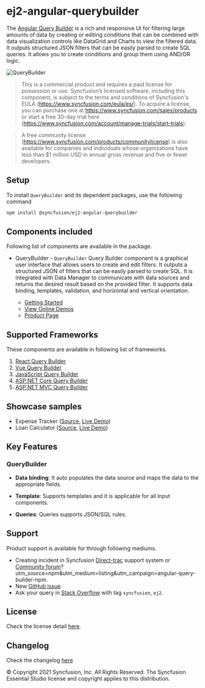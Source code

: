 # ej2-angular-querybuilder

The [Angular Query Builder](https://www.syncfusion.com/angular-ui-components/angular-query-builder?utm_source=npm&utm_medium=listing&utm_campaign=angular-query-builder-npm) is a rich and responsive UI for filtering large amounts of data by creating or editing conditions that can be combined with data visualization controls like DataGrid and Charts to view the filtered data. It outputs structured JSON filters that can be easily parsed to create SQL queries. It allows you to create conditions and group them using AND/OR logic.

![QueryBuilder](https://ej2.syncfusion.com/products/images/querybuilder/readme.gif)

> This is a commercial product and requires a paid license for possession or use. Syncfusion’s licensed software, including this component, is subject to the terms and conditions of Syncfusion's EULA (https://www.syncfusion.com/eula/es/). To acquire a license, you can purchase one at https://www.syncfusion.com/sales/products or start a free 30-day trial here (https://www.syncfusion.com/account/manage-trials/start-trials).

> A free community license (https://www.syncfusion.com/products/communitylicense) is also available for companies and individuals whose organizations have less than $1 million USD in annual gross revenue and five or fewer developers.

## Setup

To install `QueryBuilder` and its dependent packages, use the following command

```sh
npm install @syncfusion/ej2-angular-querybuilder
```

## Components included

Following list of components are available in the package.

* QueryBuilder - `QueryBuilder` Query Builder component is a graphical user interface that allows users to create and edit filters. It outputs a structured JSON of filters that can be easily parsed to create SQL. It is integrated with Data Manager to communicate with data sources and returns the desired result based on the provided filter. It supports data binding, templates, validation, and horizontal and vertical orientation.

    * [Getting Started](https://ej2.syncfusion.com/angular/documentation/querybuilder/getting-started?utm_source=npm&utm_medium=listing&utm_campaign=angular-query-builder-npm)
    * [View Online Demos](https://ej2.syncfusion.com/angular/demos/?utm_source=npm&utm_medium=listing&utm_campaign=angular-query-builder-npm#/material/querybuilder/default)
    * [Product Page](https://www.syncfusion.com/angular-ui-components/angular-query-builder?utm_source=npm&utm_medium=listing&utm_campaign=angular-query-builder-npm)

## Supported Frameworks

These components are available in following list of frameworks.

1. [React Query Builder](https://www.syncfusion.com/react-ui-components/react-query-builder?utm_source=npm&utm_medium=listing&utm_campaign=angular-query-builder-npm)
2. [Vue Query Builder](https://www.syncfusion.com/vue-ui-components/vue-query-builder?utm_source=npm&utm_medium=listing&utm_campaign=angular-query-builder-npm)
3. [JavaScript Query Builder](https://www.syncfusion.com/javascript-ui-controls/js-query-builder?utm_source=npm&utm_medium=listing&utm_campaign=angular-query-builder-npm)
4. [ASP.NET Core Query Builder](https://www.syncfusion.com/aspnet-core-ui-controls/query-builder?utm_source=npm&utm_medium=listing&utm_campaign=angular-query-builder-npm)
5. [ASP.NET MVC Query Builder](https://www.syncfusion.com/aspnet-mvc-ui-controls/query-builder?utm_source=npm&utm_medium=listing&utm_campaign=angular-query-builder-npm)

## Showcase samples

* Expense Tracker ([Source](https://github.com/syncfusion/ej2-showcase-angular-expensetracker?utm_source=npm&utm_medium=listing&utm_campaign=angular-query-builder-npm), [Live Demo](https://ej2.syncfusion.com/showcase/angular/expensetracker/#/dashboard?utm_source=npm&utm_medium=listing&utm_campaign=angular-query-builder-npm))
* Loan Calculator ([Source](https://github.com/syncfusion/ej2-showcase-angular-loancalculator?utm_source=npm&utm_medium=listing&utm_campaign=angular-query-builder-npm), [Live Demo](https://ej2.syncfusion.com/showcase/angular/loancalculator/?utm_source=npm&utm_medium=listing&utm_campaign=angular-query-builder-npm))

## Key Features

### QueryBuilder

- **Data binding**: It auto populates the data source and maps the data to the appropriate fields.

- **Template**: Supports templates and it is applicable for all input components.

- **Queries**: Queries supports JSON/SQL rules.

## Support

Product support is available for through following mediums.

* Creating incident in Syncfusion [Direct-trac](https://www.syncfusion.com/support/directtrac/incidents?utm_source=npm&utm_medium=listing&utm_campaign=angular-query-builder-npm) support system or [Community forum](https://www.syncfusion.com/forums/angular-js2?utm_source=npm&utm_campaign=querybuilder)?utm_source=npm&utm_medium=listing&utm_campaign=angular-query-builder-npm.
* New [GitHub issue](https://github.com/syncfusion/ej2-angular-ui-components/issues/new?utm_source=npm&utm_medium=listing&utm_campaign=angular-query-builder-npm ).
* Ask your query in [Stack Overflow](https://stackoverflow.com/?utm_source=npm&utm_medium=listing&utm_campaign=angular-query-builder-npm) with tag `syncfusion`, `ej2`.

## License

Check the license detail [here](https://github.com/syncfusion/ej2-angular-ui-components/blob/master/license?utm_source=npm&utm_medium=listing&utm_campaign=angular-query-builder-npm).

## Changelog

Check the changelog [here](https://github.com/syncfusion/ej2-angular-ui-components/blob/master/components/querybuilder/CHANGELOG.md?utm_source=npm&utm_medium=listing&utm_campaign=angular-query-builder-npm)

© Copyright 2021 Syncfusion, Inc. All Rights Reserved. The Syncfusion Essential Studio license and copyright applies to this distribution.

